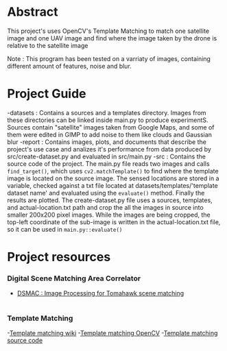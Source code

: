 # Abstract
This project's uses OpenCV's Template Matching to match one satellite image and one UAV image and find where the image taken by the drone is relative to the satellite image

Note : This program has been tested on a varriaty of images, containing different amount of features, noise and blur.

# Project Guide
-datasets : Contains a sources and a templates directory. Images from these directories can be linked inside main.py to produce experimentS. Sources contain "satellite" images taken from Google Maps, and some of them were edited in GIMP to add noise to them like clouds and Gaussian blur
-report : Contains images, plots, and documents that describe the project's use case and analizes it's performance from data produced by src/create-dataset.py and evaluated in src/main.py
-src : Contains the source code of the project. The main.py file reads two images and calls `find_target()`, which uses `cv2.matchTemplate()` to find where the template image is located on the source image. The sensed locations are stored in a variable, checked against a txt file located at datasets/templates/'template dataset name' and evaluated using the `evaluate()` method. Finally the results are plotted.
The create-dataset.py file uses a sources, templates, and actual-location.txt path and crop the all the images in source into smaller 200x200 pixel images. While the images are being cropped, the top-left coordinate of the sub-image is written in the actual-location.txt file, so it can be used in `main.py::evaluate()`

# Project resources

### Digital Scene Matching Area Correlator

 - [DSMAC : Image Processing for Tomahawk scene matching](https://www.jhuapl.edu/Content/techdigest/pdf/V15-N03/15-03-Irani.pdf)
 
#
### Template Matching

-[Template matching wiki](https://en.wikipedia.org/wiki/Template_matching)
-[Template matching OpenCV](https://docs.opencv.org/2.4/doc/tutorials/imgproc/histograms/template_matching/template_matching.html)
-[Template matching source code](https://github.com/opencv/opencv/blob/master/modules/imgproc/src/templmatch.cpp)


#
